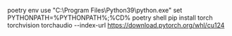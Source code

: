 poetry env use "C:\Program Files\Python39\python.exe"
set PYTHONPATH=%PYTHONPATH%;%CD%
poetry shell
pip install torch torchvision torchaudio --index-url https://download.pytorch.org/whl/cu124